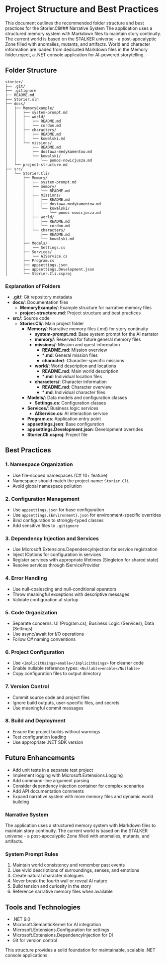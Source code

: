 # Project Structure and Best Practices

This document outlines the recommended folder structure and best practices for the Storier.Cli### Narrative System
The application uses a structured memory system with Markdown files to maintain story continuity. The current world is based on the STALKER universe - a post-apocalyptic Zone filled with anomalies, mutants, and artifacts. World and character information are loaded from dedicated Markdown files in the Memory folder.roject, a .NET console application for AI-powered storytelling.

## Folder Structure

```
storier/
├── .git/
├── .gitignore
├── README.md
├── Storier.sln
├── docs/
│   ├── MemoryExample/
│   │   ├── system-prompt.md
│   │   ├── world/
│   │   │   ├── README.md
│   │   │   └── cordon.md
│   │   ├── characters/
│   │   │   ├── README.md
│   │   │   └── kowalski.md
│   │   └── missions/
│   │       ├── README.md
│   │       ├── dostawa-medykamentow.md
│   │       └── kowalski/
│   │           └── pomoc-nowicjusza.md
│   └── project-structure.md
├── src/
│   └── Storier.Cli/
│       ├── Memory/
│       │   ├── system-prompt.md
│       │   ├── memory/
│       │   │   └── README.md
│       │   ├── missions/
│       │   │   ├── README.md
│       │   │   ├── dostawa-medykamentow.md
│       │   │   └── kowalski/
│       │   │       └── pomoc-nowicjusza.md
│       │   ├── world/
│       │   │   ├── README.md
│       │   │   └── cordon.md
│       │   └── characters/
│       │       ├── README.md
│       │       └── kowalski.md
│       ├── Models/
│       │   └── Settings.cs
│       ├── Services/
│       │   └── AIService.cs
│       ├── Program.cs
│       ├── appsettings.json
│       ├── appsettings.Development.json
│       └── Storier.Cli.csproj
```

### Explanation of Folders

- **.git/**: Git repository metadata
- **docs/**: Documentation files
  - **MemoryExample/**: Example structure for narrative memory files
  - **project-structure.md**: Project structure and best practices
- **src/**: Source code
  - **Storier.Cli/**: Main project folder
    - **Memory/**: Narrative memory files (.md) for story continuity
      - **system-prompt.md**: Base system prompt for the AI narrator
      - **memory/**: Reserved for future general memory files
      - **missions/**: Mission and quest information
        - **README.md**: Mission overview
        - ***.md**: General mission files
        - **character/**: Character-specific missions
      - **world/**: World description and locations
        - **README.md**: Main world description
        - ***.md**: Individual location files
      - **characters/**: Character information
        - **README.md**: Character overview
        - ***.md**: Individual character files
    - **Models/**: Data models and configuration classes
      - **Settings.cs**: Configuration classes
    - **Services/**: Business logic services
      - **AIService.cs**: AI interaction service
    - **Program.cs**: Application entry point
    - **appsettings.json**: Base configuration
    - **appsettings.Development.json**: Development overrides
    - **Storier.Cli.csproj**: Project file

## Best Practices

### 1. Namespace Organization
- Use file-scoped namespaces (C# 10+ feature)
- Namespace should match the project name: `Storier.Cli`
- Avoid global namespace pollution

### 2. Configuration Management
- Use `appsettings.json` for base configuration
- Use `appsettings.{Environment}.json` for environment-specific overrides
- Bind configuration to strongly-typed classes
- Add sensitive files to `.gitignore`

### 3. Dependency Injection and Services
- Use Microsoft.Extensions.DependencyInjection for service registration
- Inject IOptions<T> for configuration in services
- Register services with appropriate lifetimes (Singleton for shared state)
- Resolve services through IServiceProvider

### 4. Error Handling
- Use null-coalescing and null-conditional operators
- Throw meaningful exceptions with descriptive messages
- Validate configuration at startup

### 5. Code Organization
- Separate concerns: UI (Program.cs), Business Logic (Services), Data (Settings)
- Use async/await for I/O operations
- Follow C# naming conventions

### 6. Project Configuration
- Use `<ImplicitUsings>enable</ImplicitUsings>` for cleaner code
- Enable nullable reference types: `<Nullable>enable</Nullable>`
- Copy configuration files to output directory

### 7. Version Control
- Commit source code and project files
- Ignore build outputs, user-specific files, and secrets
- Use meaningful commit messages

### 8. Build and Deployment
- Ensure the project builds without warnings
- Test configuration loading
- Use appropriate .NET SDK version

## Future Enhancements

- Add unit tests in a separate test project
- Implement logging with Microsoft.Extensions.Logging
- Add command-line argument parsing
- Consider dependency injection container for complex scenarios
- Add API documentation comments
- Expand narrative system with more memory files and dynamic world building

### Narrative System
The application uses a structured memory system with Markdown files to maintain story continuity. The current world is based on the STALKER universe - a post-apocalyptic Zone filled with anomalies, mutants, and artifacts.

### System Prompt Rules
1. Maintain world consistency and remember past events
2. Use vivid descriptions of surroundings, senses, and emotions
3. Create natural character dialogues
4. Never break the fourth wall or reveal AI nature
5. Build tension and curiosity in the story
6. Reference narrative memory files when available

## Tools and Technologies

- .NET 9.0
- Microsoft.SemanticKernel for AI integration
- Microsoft.Extensions.Configuration for settings
- Microsoft.Extensions.DependencyInjection for DI
- Git for version control

This structure provides a solid foundation for maintainable, scalable .NET console applications.